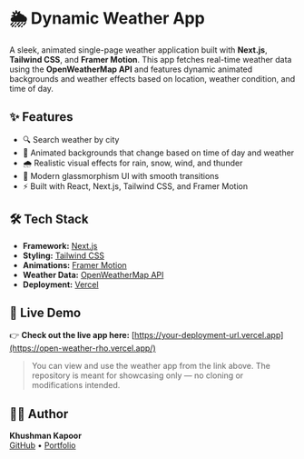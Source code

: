# 🌦️ Dynamic Weather App

A sleek, animated single-page weather application built with **Next.js**, **Tailwind CSS**, and **Framer Motion**. This app fetches real-time weather data using the **OpenWeatherMap API** and features dynamic animated backgrounds and weather effects based on location, weather condition, and time of day.

## ✨ Features

- 🔍 Search weather by city
- 🌈 Animated backgrounds that change based on time of day and weather
- 🌧️ Realistic visual effects for rain, snow, wind, and thunder
- 🎨 Modern glassmorphism UI with smooth transitions
- ⚡ Built with React, Next.js, Tailwind CSS, and Framer Motion

## 🛠 Tech Stack

- **Framework:** [Next.js](https://nextjs.org/)
- **Styling:** [Tailwind CSS](https://tailwindcss.com/)
- **Animations:** [Framer Motion](https://www.framer.com/motion/)
- **Weather Data:** [OpenWeatherMap API](https://openweathermap.org/api)
- **Deployment:** [Vercel](https://vercel.com/)

## 📡 Live Demo

👉 **Check out the live app here:** [https://your-deployment-url.vercel.app](https://open-weather-rho.vercel.app/)

> You can view and use the weather app from the link above. The repository is meant for showcasing only — no cloning or modifications intended.

## 🧑‍💻 Author

**Khushman Kapoor**  
[GitHub](https://github.com/khushmank08) • [Portfolio](https://portfolio-tau-lime-2o1ld0iwt9.vercel.app/)
